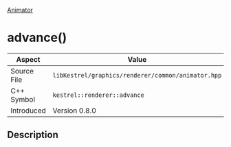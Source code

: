 [Animator](index)
# advance()
| Aspect | Value |
| --- | --- |
| Source File | `libKestrel/graphics/renderer/common/animator.hpp` |
| C++ Symbol | `kestrel::renderer::advance` |
| Introduced | Version 0.8.0 |
## Description


